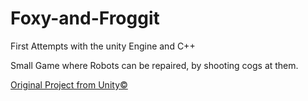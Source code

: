 # Foxy-and-Froggit
First Attempts with the unity Engine and C++

Small Game where Robots can be repaired, by shooting cogs at them. 

[Original Project from Unity&copy;](https://learn.unity.com/project/ruby-s-2d-rpg)
